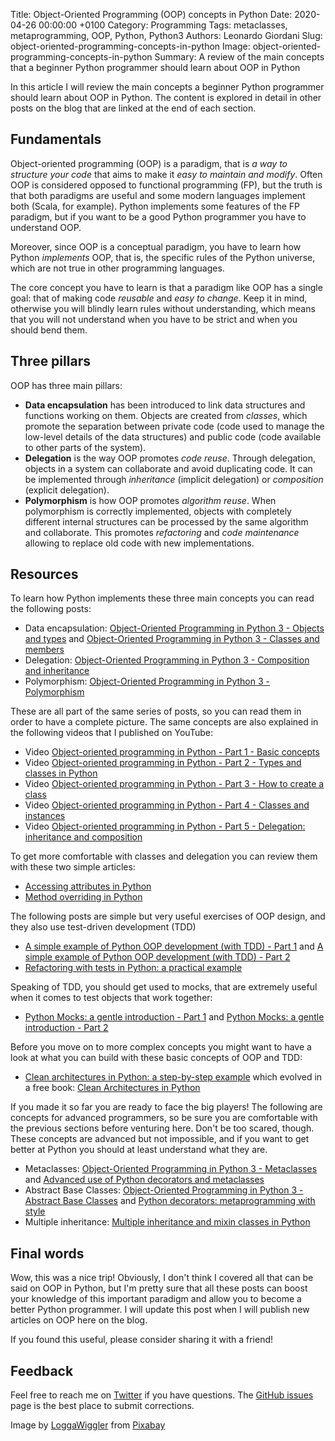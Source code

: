 Title: Object-Oriented Programming (OOP) concepts in Python
Date: 2020-04-26 00:00:00 +0100
Category: Programming
Tags: metaclasses, metaprogramming, OOP, Python, Python3
Authors: Leonardo Giordani
Slug: object-oriented-programming-concepts-in-python
Image: object-oriented-programming-concepts-in-python
Summary: A review of the main concepts that a beginner Python programmer should learn about OOP in Python

In this article I will review the main concepts a beginner Python programmer should learn about OOP in Python. The content is explored in detail in other posts on the blog that are linked at the end of each section.

## Fundamentals

Object-oriented programming (OOP) is a paradigm, that is _a way to structure your code_ that aims to make it _easy to maintain and modify_. Often OOP is considered opposed to functional programming (FP), but the truth is that both paradigms are useful and some modern languages implement both (Scala, for example). Python implements some features of the FP paradigm, but if you want to be a good Python programmer you have to understand OOP.

Moreover, since OOP is a conceptual paradigm, you have to learn how Python _implements_ OOP, that is, the specific rules of the Python universe, which are not true in other programming languages.

The core concept you have to learn is that a paradigm like OOP has a single goal: that of making code _reusable_ and _easy to change_. Keep it in mind, otherwise you will blindly learn rules without understanding, which means that you will not understand when you have to be strict and when you should bend them.

## Three pillars

OOP has three main pillars:

* **Data encapsulation** has been introduced to link data structures and functions working on them. Objects are created from _classes_, which promote the separation between private code (code used to manage the low-level details of the data structures) and public code (code available to other parts of the system).
* **Delegation** is the way OOP promotes _code reuse_. Through delegation, objects in a system can collaborate and avoid duplicating code. It can be implemented through _inheritance_ (implicit delegation) or _composition_ (explicit delegation).
* **Polymorphism** is how OOP promotes _algorithm reuse_. When polymorphism is correctly implemented, objects with completely different internal structures can be processed by the same algorithm and collaborate. This promotes _refactoring_ and _code maintenance_ allowing to replace old code with new implementations.

## Resources

To learn how Python implements these three main concepts you can read the following posts:

* Data encapsulation: [Object-Oriented Programming in Python 3 - Objects and types]({filename}python-3-oop-part-1-objects-and-types.markdown) and [
Object-Oriented Programming in Python 3 - Classes and members]({filename}python-3-oop-part-2-classes-and-members.markdown)
* Delegation: [Object-Oriented Programming in Python 3 - Composition and inheritance]({filename}python-3-oop-part-3-delegation-composition-and-inheritance.markdown)
* Polymorphism: [Object-Oriented Programming in Python 3 - Polymorphism]({filename}python-3-oop-part-4-polymorphism.markdown)

These are all part of the same series of posts, so you can read them in order to have a complete picture. The same concepts are also explained in the following videos that I published on YouTube:

* Video [Object-oriented programming in Python - Part 1 - Basic concepts](https://www.youtube.com/watch?v=1Jc41dIVOk8&list=PLWtCrYLGt7T3DUFPYdqrdEqzt-OCfBQ5O&index=2&t=0s)
* Video [Object-oriented programming in Python - Part 2 - Types and classes in Python](https://www.youtube.com/watch?v=-O7OHmrQMfc&list=PLWtCrYLGt7T3DUFPYdqrdEqzt-OCfBQ5O&index=3&t=0s)
* Video [Object-oriented programming in Python - Part 3 - How to create a class](https://www.youtube.com/watch?v=_b18YfmEvTg&list=PLWtCrYLGt7T3DUFPYdqrdEqzt-OCfBQ5O&index=4&t=0s)
* Video [Object-oriented programming in Python - Part 4 - Classes and instances](https://www.youtube.com/watch?v=6ZPXR0Gj0GU&list=PLWtCrYLGt7T3DUFPYdqrdEqzt-OCfBQ5O&index=5&t=0s)
* Video [Object-oriented programming in Python - Part 5 - Delegation: inheritance and composition](https://www.youtube.com/watch?v=FLwxJrwYHbo&list=PLWtCrYLGt7T3DUFPYdqrdEqzt-OCfBQ5O&index=6&t=0s)

To get more comfortable with classes and delegation you can review them with these two simple articles:

* [Accessing attributes in Python]({filename}accessing-attributes-in-python.markdown)
* [Method overriding in Python]({filename}method-overriding-in-python.markdown)

The following posts are simple but very useful exercises of OOP design, and they also use test-driven development (TDD)

* [A simple example of Python OOP development (with TDD) - Part 1]({filename}python-oop-tdd-example-part1.markdown) and [A simple example of Python OOP development (with TDD) - Part 2]({filename}python-oop-tdd-example-part2.markdown)
* [Refactoring with tests in Python: a practical example]({filename}refactoring-with-tests-in-python-a-practical-example.markdown)

Speaking of TDD, you should get used to mocks, that are extremely useful when it comes to test objects that work together:

* [Python Mocks: a gentle introduction - Part 1]({filename}python-mocks-a-gentle-introduction-part-1.markdown) and [Python Mocks: a gentle introduction - Part 2]({filename}python-mocks-a-gentle-introduction-part-2.markdown)

Before you move on to more complex concepts you might want to have a look at what you can build with these basic concepts of OOP and TDD:

* [Clean architectures in Python: a step-by-step example]({filename}clean-architectures-in-python-a-step-by-step-example.markdown) which evolved in a free book: [Clean Architectures in Python](https://leanpub.com/clean-architectures-in-python)

If you made it so far you are ready to face the big players! The following are concepts for advanced programmers, so be sure you are comfortable with the previous sections before venturing here. Don't be too scared, though. These concepts are advanced but not impossible, and if you want to get better at Python you should at least understand what they are.

* Metaclasses: [Object-Oriented Programming in Python 3 - Metaclasses]({filename}python-3-oop-part-5-metaclasses.markdown) and [Advanced use of Python decorators and metaclasses]({filename}decorators-and-metaclasses.markdown)
* Abstract Base Classes: [Object-Oriented Programming in Python 3 - Abstract Base Classes]({filename}python-3-oop-part-6-abstract-base-classes.markdown) and [Python decorators: metaprogramming with style]({filename}python-decorators-metaprogramming-with-style.markdown)
* Multiple inheritance: [Multiple inheritance and mixin classes in Python]({filename}multiple-inheritance-and-mixin-classes-in-python.markdown)

## Final words

Wow, this was a nice trip! Obviously, I don't think I covered all that can be said on OOP in Python, but I'm pretty sure that all these posts can boost your knowledge of this important paradigm and allow you to become a better Python programmer. I will update this post when I will publish new articles on OOP here on the blog.

If you found this useful, please consider sharing it with a friend! 

## Feedback

Feel free to reach me on [Twitter](https://twitter.com/thedigicat) if you have questions. The [GitHub issues](https://github.com/TheDigitalCatOnline/thedigitalcatonline.github.com/issues) page is the best place to submit corrections.

Image by <a href="https://pixabay.com/users/LoggaWiggler-15/?utm_source=link-attribution&amp;utm_medium=referral&amp;utm_campaign=image&amp;utm_content=5236">LoggaWiggler</a> from <a href="https://pixabay.com/?utm_source=link-attribution&amp;utm_medium=referral&amp;utm_campaign=image&amp;utm_content=5236">Pixabay</a>

